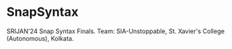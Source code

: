 # SnapSyntax
 SRIJAN'24 Snap Syntax Finals. Team: SIA-Unstoppable, St. Xavier's College (Autonomous), Kolkata.
